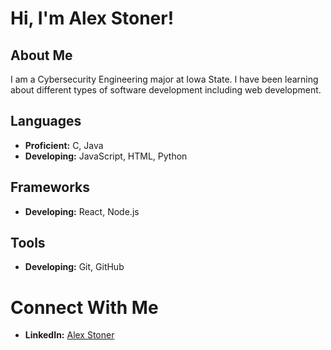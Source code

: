 # Hi, I'm Alex Stoner!

## About Me
I am a Cybersecurity Engineering major at Iowa State. I have been learning about different types of software development including web development.


## Languages 
- **Proficient:** C, Java
- **Developing:** JavaScript, HTML, Python
## Frameworks
- **Developing:**  React, Node.js
## Tools
- **Developing:**  Git, GitHub


# Connect With Me
- **LinkedIn:** [Alex Stoner](www.linkedin.com/in/alex-stoner-67a24928b)



<!--
**alexstoner10/alexstoner10** is a ✨ _special_ ✨ repository because its `README.md` (this file) appears on your GitHub profile.

Here are some ideas to get you started:

- 🔭 I’m currently working on ...
- 🌱 I’m currently learning ...
- 👯 I’m looking to collaborate on ...
- 🤔 I’m looking for help with ...
- 💬 Ask me about ...
- 📫 How to reach me: ...
- 😄 Pronouns: ...
- ⚡ Fun fact: ...
-->
